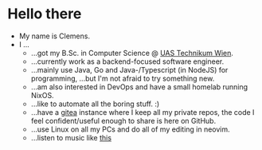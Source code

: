 # Hello there

- My name is Clemens.
- I ...
  - ...got my B.Sc. in Computer Science @ [UAS Technikum Wien](https://www.technikum-wien.at/en/).
  - ...currently work as a backend-focused software engineer.
  - ...mainly use Java, Go and Java-/Typescript (in NodeJS) for programming,
    ...but I'm not afraid to try something new.
  - ...am also interested in DevOps and have a small homelab running NixOS.
  - ...like to automate all the boring stuff. :)
  - ...have a [gitea](https://gitea.io/en-us/) instance where I keep all my private
    repos, the code I feel confident/useful enough to share is here on GitHub.
  - ...use Linux on all my PCs and do all of my editing in neovim.
  - ...listen to music like [this](https://www.youtube.com/watch?v=wb0fW8yQCHc)
